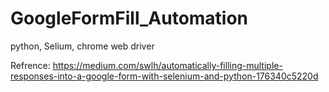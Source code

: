 # GoogleFormFill_Automation

python, Selium, chrome web driver

Refrence:
https://medium.com/swlh/automatically-filling-multiple-responses-into-a-google-form-with-selenium-and-python-176340c5220d
